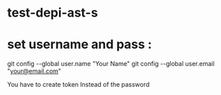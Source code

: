 # test-depi-ast-s
# set username and pass :
git config --global user.name "Your Name"
git config --global user.email "your@email.com"

You have to create token Instead of the password

